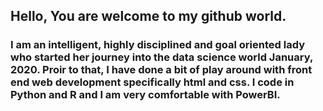 ## Hello, You are welcome to my github world.
### I am an intelligent, highly disciplined and goal oriented lady who started her journey into the data science world January, 2020. Proir to that, I have done a bit of play around with front end web development specifically html and css. I code in Python and R and I am very comfortable with PowerBI.

<!--
**Sumta4real/Sumta4real** is a ✨ _special_ ✨ repository because its `README.md` (this file) appears on your GitHub profile.

Here are some ideas to get you started:

- 🔭 I’m currently working on ...
- 🌱 I’m currently learning ...
- 👯 I’m looking to collaborate on ...
- 🤔 I’m looking for help with ...
- 💬 Ask me about ...
- 📫 How to reach me: ...
- 😄 Pronouns: ...
- ⚡ Fun fact: ...
-->
